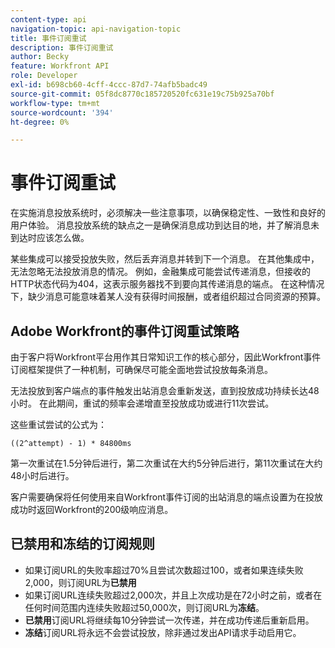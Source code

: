 ```yaml
---
content-type: api
navigation-topic: api-navigation-topic
title: 事件订阅重试
description: 事件订阅重试
author: Becky
feature: Workfront API
role: Developer
exl-id: b698cb60-4cff-4ccc-87d7-74afb5badc49
source-git-commit: 05f8dc8770c185720520fc631e19c75b925a70bf
workflow-type: tm+mt
source-wordcount: '394'
ht-degree: 0%

---
```


# 事件订阅重试

在实施消息投放系统时，必须解决一些注意事项，以确保稳定性、一致性和良好的用户体验。 消息投放系统的缺点之一是确保消息成功到达目的地，并了解消息未到达时应该怎么做。

某些集成可以接受投放失败，然后丢弃消息并转到下一个消息。  在其他集成中，无法忽略无法投放消息的情况。 例如，金融集成可能尝试传递消息，但接收的HTTP状态代码为404，这表示服务器找不到要向其传递消息的端点。 在这种情况下，缺少消息可能意味着某人没有获得时间报酬，或者组织超过合同资源的预算。

## Adobe Workfront的事件订阅重试策略

由于客户将Workfront平台用作其日常知识工作的核心部分，因此Workfront事件订阅框架提供了一种机制，可确保尽可能全面地尝试投放每条消息。

无法投放到客户端点的事件触发出站消息会重新发送，直到投放成功持续长达48小时。 在此期间，重试的频率会递增直至投放成功或进行11次尝试。

这些重试尝试的公式为：

`((2^attempt) - 1) * 84800ms`

第一次重试在1.5分钟后进行，第二次重试在大约5分钟后进行，第11次重试在大约48小时后进行。

客户需要确保将任何使用来自Workfront事件订阅的出站消息的端点设置为在投放成功时返回Workfront的200级响应消息。

## 已禁用和冻结的订阅规则

* 如果订阅URL的失败率超过70%且尝试次数超过100，或者如果连续失败2,000，则订阅URL为&#x200B;**已禁用**
* 如果订阅URL连续失败超过2,000次，并且上次成功是在72小时之前，或者在任何时间范围内连续失败超过50,000次，则订阅URL为&#x200B;**冻结**。
* **已禁用**&#x200B;订阅URL将继续每10分钟尝试一次传递，并在成功传递后重新启用。
* **冻结**&#x200B;订阅URL将永远不会尝试投放，除非通过发出API请求手动启用它。




<!--

## Handling Failed Event-Triggered Outbound Messages

The following flowchart shows the strategy for reattempting message deliveries with Workfront Event Subscriptions:

![](assets/event-subscription-circuit-breaker-retries-350x234.png)

The following explanations correspond with the steps depicted in the flowchart:

1. Message fails to be delivered. 
1. Message delivery failure information is logged.

   All failed attempts to deliver a message are logged so that debugging may be performed to determine the root cause of a given failure or series of failures. 

1. URL failures incremented. 
1. Message attempt count is incremented. 
1. Calculate the delay until this message's delivery will be attempted again. 
1. Message is placed onto the message retry queue.

   As shown in the preceding flowchart, the message queue used for processing message delivery retries is a separate queue from the one that processes the initial delivery attempt for each message. This allows the near real-time flow of messages to continue unimpeded by the failure of any subset of messages. 

1. URL circuit status is evaluated. One of the following occurs:

   * If the circuit is open and not allowing deliveries at this time, restart the process at step 5.
   * If the circuit is half-open, this implies that our circuit is currently open, but enough time has passed to allow testing of the URL to see if the problem with delivering to it has been resolved.
   * If the message delivery attempt limits have been reached (48 hours of retrying) then the message is dropped

1. If the URL circuit is closed and allowing deliveries, attempt to deliver the message. If this delivery fails, the message will restart at step 1 

1. If the URL circuit is closed and allowing deliveries, attempt to deliver the message. If this delivery fails, the message will restart at step 1.
   -->
